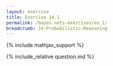 ```yaml
---
layout: exercise
title: Exercise 14.1
permalink: /bayes-nets-exercises/ex_1/
breadcrumb: 14-Probabilistic-Reasoning
---
```


{% include mathjax_support %}

<div><i class="arrow-up loader" data-chapter="bayes-nets-exercises" data-exercise="ex_1" data-rating="0"></i></div>
{% include_relative question.md %}
